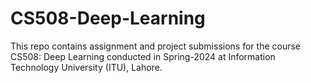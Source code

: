 # CS508-Deep-Learning
This repo contains assignment and project submissions for the course CS508: Deep Learning conducted in Spring-2024 at Information Technology University (ITU), Lahore.
